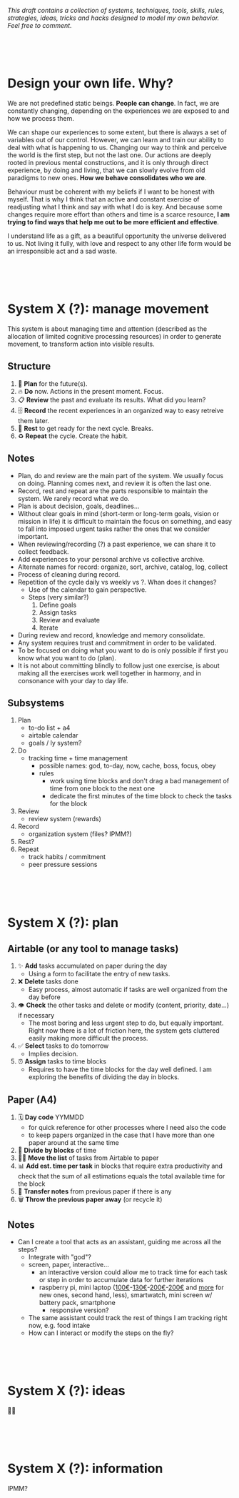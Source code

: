 *This draft contains a collection of systems, techniques, tools, skills, rules, strategies, ideas, tricks and hacks designed to model my own behavior. Feel free to comment.*

<br><br><br>

# Design your own life. Why?

We are not predefined static beings. **People can change**. In fact, we are  constantly changing, depending on the experiences we are exposed to and how we process them.

We can shape our experiences to some extent, but there is always a set of variables out of our control. However, we can learn and train our ability to deal with what is happening to us. Changing our way to think and perceive the world is the first step, but not the last one. Our actions are deeply rooted in previous mental constructions, and it is only through direct experience, by doing and living, that we can slowly evolve from old paradigms to new ones. **How we behave consolidates who we are**.

Behaviour must be coherent with my beliefs if I want to be honest with myself. That is why I think that an active and constant exercise of readjusting what I think and say with what I do is key. And because some changes require more effort than others and time is a scarce resource, **I am trying to find ways that help me out to be more efficient and effective**.

I understand life as a gift, as a beautiful opportunity the universe delivered to us. Not living it fully, with love and respect to any other life form would be an irresponsible act and a sad waste.

<br><br><br>

# System X (?): manage movement

This system is about managing time and attention (described as the allocation of limited cognitive processing resources) in order to generate movement, to transform action into visible results.

## Structure

1. 🔮 **Plan** for the future(s).
2. 🔥 **Do** now. Actions in the present moment. Focus.
3. 📋 **Review** the past and evaluate its results. What did you learn?
4. 🗄 **Record** the recent experiences in an organized way to easy retreive them later.
5. 🔋 **Rest** to get ready for the next cycle. Breaks.
6. ♻️ **Repeat** the cycle. Create the habit.

## Notes

- Plan, do and review are the main part of the system. We usually focus on doing. Planning comes next, and review it is often the last one.
- Record, rest and repeat are the parts responsible to maintain the system. We rarely record what we do.
- Plan is about decision, goals, deadlines...
- Without clear goals in mind (short-term or long-term goals, vision or mission in life) it is difficult to maintain the focus on something, and easy to fall into imposed urgent tasks rather the ones that we consider important.
- When reviewing/recording (?) a past experience, we can share it to collect feedback.
- Add experiences to your personal archive vs collective archive.
- Alternate names for record: organize, sort, archive, catalog, log, collect
- Process of cleaning during record.
- Repetition of the cycle daily vs weekly vs ?. Whan does it changes?
    - Use of the calendar to gain perspective.
    - Steps (very similar?)
        1. Define goals
        2. Assign tasks
        3. Review and evaluate
        4. Iterate
- During review and record, knowledge and memory consolidate.
- Any system requires trust and commitment in order to be validated.
- To be focused on doing what you want to do is only possible if first you know what you want to do (plan).
- It is not about committing blindly to follow just one exercise, is about making all the exercises work well together in harmony, and in consonance with your day to day life.

## Subsystems

1. Plan
    - to-do list + a4
    - airtable calendar
    - goals / ly system?
2. Do
    - tracking time + time management
        - possible names: god, to-day, now, cache, boss, focus, obey
        - rules
            - work using time blocks and don't drag a bad management of time from one block to the next one
            - dedicate the first minutes of the time block to check the tasks for the block
3. Review
    - review system (rewards)
4. Record
    - organization system (files? IPMM?)
5. Rest?
6. Repeat
    - track habits / commitment
    - peer pressure sessions

<br><br><br>

# System X (?): plan

## Airtable (or any tool to manage tasks)

1. ✨ **Add** tasks accumulated on paper during the day
    - Using a form to facilitate the entry of new tasks.
2. ❌ **Delete** tasks done
    - Easy process, almost automatic if tasks are well organized from the day before
3. 👁 **Check** the other tasks and delete or modify (content, priority, date...) if necessary
    - The most boring and less urgent step to do, but equally important. Right now there is a lot of friction here, the system gets cluttered easily making more difficult the process.
4. ✅ **Select** tasks to do tomorrow
    - Implies decision.
5. ⏰ **Assign** tasks to time blocks
    - Requires to have the time blocks for the day well defined. I am exploring the benefits of dividing the day in blocks.

## Paper (A4)

1. 🗓 **Day code** YYMMDD
    - for quick reference for other processes where I need also the code
    - to keep papers organized in the case that I have more than one paper around at the same time
2. 🍰 **Divide by blocks** of time
3. ✍🏻 **Move the list** of tasks from Airtable to paper
4. 📊 **Add est. time per task** in blocks that require extra productivity and check that the sum of all estimations equals the total available time for the block
5. 📎 **Transfer notes** from previous paper if there is any
6. 🗑 **Throw the previous paper away** (or recycle it)

## Notes

- Can I create a tool that acts as an assistant, guiding me across all the steps?
    - Integrate with "god"?
    - screen, paper, interactive...
        - an interactive version could allow me to track time for each task or step in order to accumulate data for further iterations
        - raspberry pi, mini laptop ([100€](https://www.amazon.es/G-Anica-Ordenador-port%C3%A1til-Android-Netbook/dp/B01E6Q9YGO)-[130€](https://www.pccomponentes.com/lenovo-ideapad-120s-11iap-intel-celeron-n33502gb32gb116-plata-reacondicionado)-[200€](https://www.carrefour.es/portatil-asus-vivobook-e203na-fd020t-con-intel-2gb-32gb-29-46-cm-11-6/VC4A-2865904/p)-[200€](https://www.worten.es/productos/informatica/portatiles/convertibles-2-en-1/portatil-convertible-2-en-1-11-6-medion-e2221t-md60685-x5-z8350-2-gb-ram-32-gb-ssd-6423484) and [more](https://www.amazon.es/Acer-Chromebook-pulgadas-portátil-Convertible/dp/B01618Z3R4) for new ones, second hand, less), smartwatch, mini screen w/ battery pack, smartphone
            - responsive version?
    - The same assistant could track the rest of things I am tracking right now, e.g. food intake
    - How can I interact or modify the steps on the fly?

<br><br><br>

# System X (?): ideas

🤷🏻

<br><br><br>

# System X (?): information

IPMM?